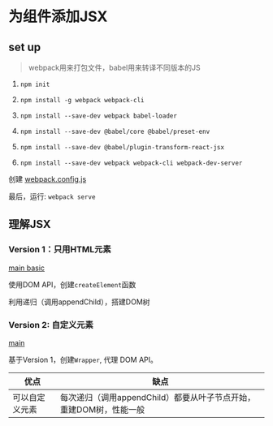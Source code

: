 # 为组件添加JSX

## set up

> webpack用来打包文件，babel用来转译不同版本的JS

1. `npm init`

2. `npm install -g webpack webpack-cli`

3. `npm install --save-dev webpack babel-loader`

4. `npm install --save-dev @babel/core @babel/preset-env`

5. `npm install --save-dev @babel/plugin-transform-react-jsx`

6. `npm install --save-dev webpack webpack-cli webpack-dev-server`

创建 [webpack.config.js](../jsx/webpack.config.js)

最后，运行: `webpack serve`

## 理解JSX

### Version 1：只用HTML元素

[main basic](../jsx/main-basic.js)

使用DOM API，创建`createElement`函数

利用递归（调用appendChild），搭建DOM树

### Version 2: 自定义元素

[main](../jsx/main-v2.js)

基于Version 1，创建`Wrapper`, 代理 DOM API。

优点|缺点
---|---
可以自定义元素|每次递归（调用appendChild）都要从叶子节点开始，重建DOM树，性能一般
